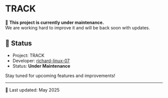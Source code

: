 # TRACK

🚧 **This project is currently under maintenance.**  
We are working hard to improve it and will be back soon with updates.

## 🔧 Status

- Project: TRACK
- Developer: [richard-linux-07](https://github.com/richard-linux-07)  
- Status: **Under Maintenance**

Stay tuned for upcoming features and improvements!

---

📅 Last updated: May 2025
